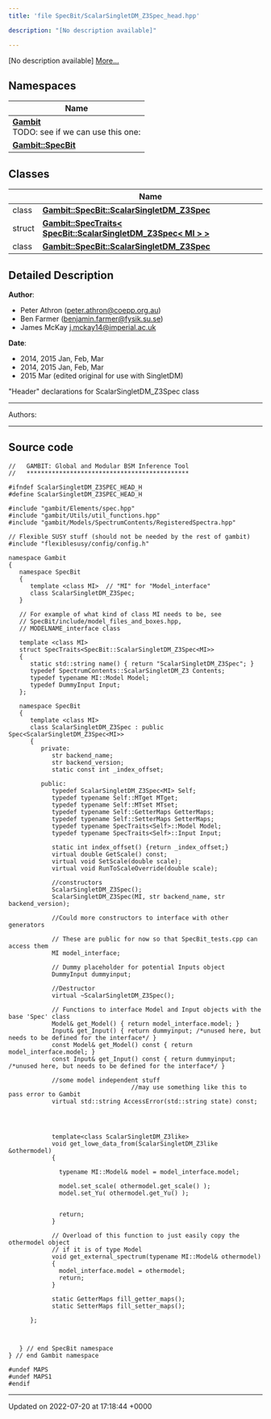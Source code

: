 ```yaml
---
title: 'file SpecBit/ScalarSingletDM_Z3Spec_head.hpp'

description: "[No description available]"

---
```







[No description available] [More...](#detailed-description)

## Namespaces

| Name           |
| -------------- |
| **[Gambit](/documentation/code/namespaces/namespacegambit/)** <br>TODO: see if we can use this one:  |
| **[Gambit::SpecBit](/documentation/code/namespaces/namespacegambit_1_1specbit/)**  |

## Classes

|                | Name           |
| -------------- | -------------- |
| class | **[Gambit::SpecBit::ScalarSingletDM_Z3Spec](/documentation/code/classes/classgambit_1_1specbit_1_1scalarsingletdm__z3spec/)**  |
| struct | **[Gambit::SpecTraits< SpecBit::ScalarSingletDM_Z3Spec< MI > >](/documentation/code/classes/structgambit_1_1spectraits_3_01specbit_1_1scalarsingletdm__z3spec_3_01mi_01_4_01_4/)**  |
| class | **[Gambit::SpecBit::ScalarSingletDM_Z3Spec](/documentation/code/classes/classgambit_1_1specbit_1_1scalarsingletdm__z3spec/)**  |

## Detailed Description


**Author**: 

  * Peter Athron ([peter.athron@coepp.org.au](mailto:peter.athron@coepp.org.au)) 
  * Ben Farmer ([benjamin.farmer@fysik.su.se](mailto:benjamin.farmer@fysik.su.se)) 
  * James McKay [j.mckay14@imperial.ac.uk](mailto:j.mckay14@imperial.ac.uk)


**Date**: 

  * 2014, 2015 Jan, Feb, Mar
  * 2014, 2015 Jan, Feb, Mar
  * 2015 Mar (edited original for use with SingletDM)


"Header" declarations for ScalarSingletDM_Z3Spec class



------------------

Authors:



------------------




## Source code

```
//   GAMBIT: Global and Modular BSM Inference Tool
//   *********************************************

#ifndef ScalarSingletDM_Z3SPEC_HEAD_H
#define ScalarSingletDM_Z3SPEC_HEAD_H

#include "gambit/Elements/spec.hpp"
#include "gambit/Utils/util_functions.hpp"
#include "gambit/Models/SpectrumContents/RegisteredSpectra.hpp"

// Flexible SUSY stuff (should not be needed by the rest of gambit)
#include "flexiblesusy/config/config.h"

namespace Gambit
{
   namespace SpecBit
   {
      template <class MI>  // "MI" for "Model_interface"
      class ScalarSingletDM_Z3Spec;
   }

   // For example of what kind of class MI needs to be, see
   // SpecBit/include/model_files_and_boxes.hpp,
   // MODELNAME_interface class

   template <class MI>
   struct SpecTraits<SpecBit::ScalarSingletDM_Z3Spec<MI>>
   {
      static std::string name() { return "ScalarSingletDM_Z3Spec"; }
      typedef SpectrumContents::ScalarSingletDM_Z3 Contents;
      typedef typename MI::Model Model;
      typedef DummyInput Input;
   };

   namespace SpecBit
   {
      template <class MI>
      class ScalarSingletDM_Z3Spec : public Spec<ScalarSingletDM_Z3Spec<MI>>
      {
         private:
            str backend_name;
            str backend_version;
            static const int _index_offset;

         public:
            typedef ScalarSingletDM_Z3Spec<MI> Self;
            typedef typename Self::MTget MTget;
            typedef typename Self::MTset MTset;
            typedef typename Self::GetterMaps GetterMaps;
            typedef typename Self::SetterMaps SetterMaps;
            typedef typename SpecTraits<Self>::Model Model;
            typedef typename SpecTraits<Self>::Input Input;

            static int index_offset() {return _index_offset;}
            virtual double GetScale() const;
            virtual void SetScale(double scale);
            virtual void RunToScaleOverride(double scale);

            //constructors
            ScalarSingletDM_Z3Spec();
            ScalarSingletDM_Z3Spec(MI, str backend_name, str backend_version);

            //Could more constructors to interface with other generators

            // These are public for now so that SpecBit_tests.cpp can access them
            MI model_interface;

            // Dummy placeholder for potential Inputs object
            DummyInput dummyinput;

            //Destructor
            virtual ~ScalarSingletDM_Z3Spec();

            // Functions to interface Model and Input objects with the base 'Spec' class
            Model& get_Model() { return model_interface.model; }
            Input& get_Input() { return dummyinput; /*unused here, but needs to be defined for the interface*/ }
            const Model& get_Model() const { return model_interface.model; }
            const Input& get_Input() const { return dummyinput; /*unused here, but needs to be defined for the interface*/ }

            //some model independent stuff
                                  //may use something like this to pass error to Gambit
            virtual std::string AccessError(std::string state) const;




            template<class ScalarSingletDM_Z3like>
            void get_lowe_data_from(ScalarSingletDM_Z3like &othermodel)
            {

              typename MI::Model& model = model_interface.model;

              model.set_scale( othermodel.get_scale() );
              model.set_Yu( othermodel.get_Yu() );


              return;
            }

            // Overload of this function to just easily copy the othermodel object
            // if it is of type Model
            void get_external_spectrum(typename MI::Model& othermodel)
            {
              model_interface.model = othermodel;
              return;
            }

            static GetterMaps fill_getter_maps();
            static SetterMaps fill_setter_maps();

      };



   } // end SpecBit namespace
} // end Gambit namespace

#undef MAPS
#undef MAPS1
#endif
```


-------------------------------

Updated on 2022-07-20 at 17:18:44 +0000
